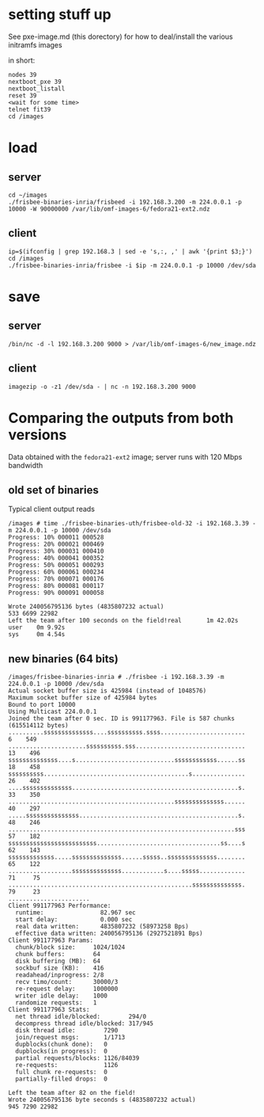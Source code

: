 # setting stuff up

See pxe-image.md (this dorectory) for how to deal/install the various initramfs images

in short:

    nodes 39
    nextboot_pxe 39
    nextboot_listall
    reset 39
    <wait for some time>
    telnet fit39
    cd /images


# load
## server
    cd ~/images
    ./frisbee-binaries-inria/frisbeed -i 192.168.3.200 -m 224.0.0.1 -p 10000 -W 90000000 /var/lib/omf-images-6/fedora21-ext2.ndz
## client
    ip=$(ifconfig | grep 192.168.3 | sed -e 's,:, ,' | awk '{print $3;}')
    cd /images
    ./frisbee-binaries-inria/frisbee -i $ip -m 224.0.0.1 -p 10000 /dev/sda

# save

## server 
    /bin/nc -d -l 192.168.3.200 9000 > /var/lib/omf-images-6/new_image.ndz
## client
    imagezip -o -z1 /dev/sda - | nc -n 192.168.3.200 9000


# Comparing the outputs from both versions

Data obtained with the `fedora21-ext2` image; server runs with 120 Mbps bandwidth


## old set of binaries

Typical client output reads

    /images # time ./frisbee-binaries-uth/frisbee-old-32 -i 192.168.3.39 -m 224.0.0.1 -p 10000 /dev/sda
    Progress: 10% 000011 000528
    Progress: 20% 000021 000469
    Progress: 30% 000031 000410
    Progress: 40% 000041 000352
    Progress: 50% 000051 000293
    Progress: 60% 000061 000234
    Progress: 70% 000071 000176
    Progress: 80% 000081 000117
    Progress: 90% 000091 000058

    Wrote 240056795136 bytes (4835807232 actual)
    533 6699 22982
    Left the team after 100 seconds on the field!real       1m 42.02s
    user    0m 9.92s
    sys     0m 4.54s
    
## new binaries (64 bits)

    /images/frisbee-binaries-inria # ./frisbee -i 192.168.3.39 -m 224.0.0.1 -p 10000 /dev/sda
    Actual socket buffer size is 425984 (instead of 1048576)
    Maximum socket buffer size of 425984 bytes
    Bound to port 10000
    Using Multicast 224.0.0.1
    Joined the team after 0 sec. ID is 991177963. File is 587 chunks (615514112 bytes)
    ..........ssssssssssssss....ssssssssss.ssss........................   6    549
    ......................ssssssssss.sss...............................  13    496
    ssssssssssssss....s............................ssssssssssss......ss  18    458
    ssssssssss.........................................s...............  26    402
    ....ssssssssssssss...............................................s.  33    350
    ...............................................ssssssssssssss......  40    297
    .....sssssssssssssss.............................................s.  48    246
    ................................................................sss  57    182
    sssssssssssssssssssssssss...................................ss....s  62    143
    sssssssssssss.....ssssssssssssss......sssss..ssssssssssssss........  65    122
    ..................ssssssssssssss............s....sssss.............  71     75
    ....................................................ssssssssssssss.  79     23
    .......................
    Client 991177963 Performance:
      runtime:                82.967 sec
      start delay:            0.000 sec
      real data written:      4835807232 (58973258 Bps)
      effective data written: 240056795136 (2927521891 Bps)
    Client 991177963 Params:
      chunk/block size:     1024/1024
      chunk buffers:        64
      disk buffering (MB):  64
      sockbuf size (KB):    416
      readahead/inprogress: 2/8
      recv timo/count:      30000/3
      re-request delay:     1000000
      writer idle delay:    1000
      randomize requests:   1
    Client 991177963 Stats:
      net thread idle/blocked:        294/0
      decompress thread idle/blocked: 317/945
      disk thread idle:        7290
      join/request msgs:       1/1713
      dupblocks(chunk done):   0
      dupblocks(in progress):  0
      partial requests/blocks: 1126/84039
      re-requests:             1126
      full chunk re-requests:  0
      partially-filled drops:  0
    
    Left the team after 82 on the field!
    Wrote 240056795136 byte seconds s (4835807232 actual)
    945 7290 22982
